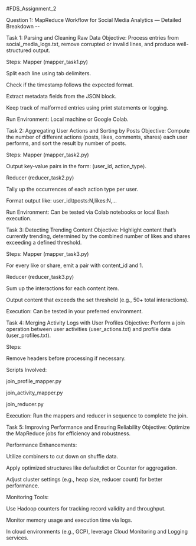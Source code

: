 #FDS_Assignment_2

Question 1: MapReduce Workflow for Social Media Analytics — Detailed Breakdown --

Task 1: Parsing and Cleaning Raw Data
Objective: Process entries from social_media_logs.txt, remove corrupted or invalid lines, and produce well-structured output.

Steps:
Mapper (mapper_task1.py)

Split each line using tab delimiters.

Check if the timestamp follows the expected format.

Extract metadata fields from the JSON block.

Keep track of malformed entries using print statements or logging.

Run Environment: Local machine or Google Colab.

Task 2: Aggregating User Actions and Sorting by Posts
Objective: Compute the number of different actions (posts, likes, comments, shares) each user performs, and sort the result by number of posts.

Steps:
Mapper (mapper_task2.py)

Output key-value pairs in the form: (user_id, action_type).

Reducer (reducer_task2.py)

Tally up the occurrences of each action type per user.

Format output like: user_id\tposts:N,likes:N,...

Run Environment: Can be tested via Colab notebooks or local Bash execution.

Task 3: Detecting Trending Content
Objective: Highlight content that’s currently trending, determined by the combined number of likes and shares exceeding a defined threshold.

Steps:
Mapper (mapper_task3.py)

For every like or share, emit a pair with content_id and 1.

Reducer (reducer_task3.py)

Sum up the interactions for each content item.

Output content that exceeds the set threshold (e.g., 50+ total interactions).

Execution: Can be tested in your preferred environment.

Task 4: Merging Activity Logs with User Profiles
Objective: Perform a join operation between user activities (user_actions.txt) and profile data (user_profiles.txt).

Steps:

Remove headers before processing if necessary.

Scripts Involved:

join_profile_mapper.py

join_activity_mapper.py

join_reducer.py

Execution: Run the mappers and reducer in sequence to complete the join.

Task 5: Improving Performance and Ensuring Reliability
Objective: Optimize the MapReduce jobs for efficiency and robustness.

Performance Enhancements:

Utilize combiners to cut down on shuffle data.

Apply optimized structures like defaultdict or Counter for aggregation.

Adjust cluster settings (e.g., heap size, reducer count) for better performance.

Monitoring Tools:

Use Hadoop counters for tracking record validity and throughput.

Monitor memory usage and execution time via logs.

In cloud environments (e.g., GCP), leverage Cloud Monitoring and Logging services.